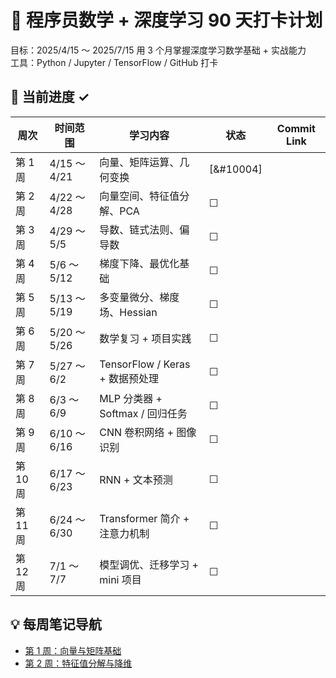 # 🧠 程序员数学 + 深度学习 90 天打卡计划

目标：2025/4/15 ～ 2025/7/15 用 3 个月掌握深度学习数学基础 + 实战能力  
工具：Python / Jupyter / TensorFlow / GitHub 打卡

## 📌 当前进度 &#10003;

| 周次     | 时间范围     | 学习内容                        | 状态      | Commit Link |
| -------- | ------------ | ------------------------------- | --------- | ----------- |
| 第 1 周  | 4/15 ～ 4/21 | 向量、矩阵运算、几何变换        | [&#10004] |             |
| 第 2 周  | 4/22 ～ 4/28 | 向量空间、特征值分解、PCA       | ☐         |             |
| 第 3 周  | 4/29 ～ 5/5  | 导数、链式法则、偏导数          | ☐         |             |
| 第 4 周  | 5/6 ～ 5/12  | 梯度下降、最优化基础            | ☐         |             |
| 第 5 周  | 5/13 ～ 5/19 | 多变量微分、梯度场、Hessian     | ☐         |             |
| 第 6 周  | 5/20 ～ 5/26 | 数学复习 + 项目实践             | ☐         |             |
| 第 7 周  | 5/27 ～ 6/2  | TensorFlow / Keras + 数据预处理 | ☐         |             |
| 第 8 周  | 6/3 ～ 6/9   | MLP 分类器 + Softmax / 回归任务 | ☐         |             |
| 第 9 周  | 6/10 ～ 6/16 | CNN 卷积网络 + 图像识别         | ☐         |             |
| 第 10 周 | 6/17 ～ 6/23 | RNN + 文本预测                  | ☐         |             |
| 第 11 周 | 6/24 ～ 6/30 | Transformer 简介 + 注意力机制   | ☐         |             |
| 第 12 周 | 7/1 ～ 7/7   | 模型调优、迁移学习 + mini 项目  | ☐         |             |

## 💡 每周笔记导航

- [第 1 周：向量与矩阵基础](./week01/notes.md)
- [第 2 周：特征值分解与降维](./week02/notes.md)
